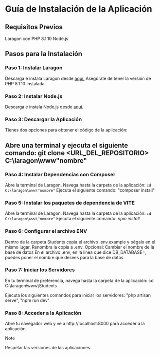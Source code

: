 # Guía de Instalación de la Aplicación
## Requisitos Previos
Laragon con PHP 8.1.10
Node.js

## Pasos para la Instalación
### Paso 1: Instalar Laragon
Descarga e instala Laragon desde [aquí.](https://laragon.org/)
Asegúrate de tener la versión de PHP 8.1.10 instalada.

### Paso 2: Instalar Node.js
Descarga e instala Node.js desde [aquí.](https://nodejs.org/en)

### Paso 3: Descargar la Aplicación
Tienes dos opciones para obtener el código de la aplicación:

## Abre una terminal y ejecuta el siguiente comando: git clone <URL_DEL_REPOSITORIO> C:\laragon\www\"nombre"
### Paso 4: Instalar Dependencias con Composer
Abre la terminal de Laragon.
Navega hasta la carpeta de la aplicación: ``cd C:\laragon\www\"nombre"``
Ejecuta el siguiente comando: "composer install"

### Paso 5: Instalar los paquetes de dependencia de VITE
Abre la terminal de Laragon.
Navega hasta la carpeta de la aplicación: ```cd C:\laragon\www\"nombre"```
Ejecuta el siguiente comando: *npm install*

### Paso 6: Configurar el archivo ENV
Dentro de la carpeta Students copia el archivo .env.example y pégalo en el mismo lugar.
Renombra la copia a .env.
Opcional: Cambiar el nombre de la base de datos
En el archivo .env, en la línea que dice DB_DATABASE=, puedes poner el nombre que desees para la base de datos.

### Paso 7: Iniciar los Servidores
En tu terminal de preferencia, navega hasta la carpeta de la aplicación: cd C:\laragon\www\Students

Ejecuta los siguientes comandos para iniciar los servidores: "php artisan serve", "npm run dev"

### Paso 8: Acceder a la Aplicación
Abre tu navegador web y ve a http://localhost:8000 para acceder a la aplicación.




> [!NOTE]
> Respetar las versiones de las aplicaciones.
